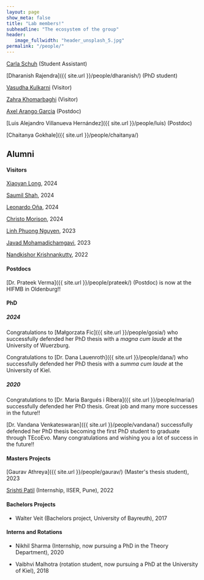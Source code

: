 ```yaml
---
layout: page
show_meta: false
title: "Lab members!"
subheadline: "The ecosystem of the group"
header:
   image_fullwidth: "header_unsplash_5.jpg"
permalink: "/people/"
---
```

<!-- <ul>
    {% for post in site.categories.people %}
    <li><a href="{{ site.url }}{{ site.baseurl }}{{ post.url }}">{{ post.title }}</a></li>
    {% endfor %}
</ul> -->


[Carla Schuh](<!--{{ site.url }}/people/carla/-->) (Student Assistant)

[Dharanish Rajendra]({{ site.url }}/people/dharanish/) (PhD student)

[Vasudha Kulkarni](https://vasudha-kulkarni.github.io) (Visitor)

[Zahra Khomarbaghi](https://scholar.google.com/citations?user=cSkNMCEAAAAJ&hl=es&oi=ao) (Visitor)

[Axel Arango Garcia](https://axelarango.github.io) (Postdoc)

[Luis Alejandro Villanueva Hernández]({{ site.url }}/people/luis) (Postdoc)

[Chaitanya Gokhale]({{ site.url }}/people/chaitanya/)
 

<!--[Alumni!](/alumni/)-->

## Alumni

#### Visitors

[Xiaoyan Long](https://scholar.google.com/citations?user=nv60ZpoAAAAJ&hl=en), 2024

[Saumil Shah](https://www.evolbio.mpg.de/person/99861/15303), 2024

[Leonardo Oña](https://www.kostlab.com/leonardo-ontildea.html), 2024

[Christo Morison](https://evogamesplus.eu/christo/2022/11/17/), 2024

[Linh Phuong Nguyen](https://linh-phuong.github.io/nguyen/), 2023

[Javad Mohamadichamgavi](https://evogamesplus.eu/javad/2022/11/17/), 2023

[Nandkishor Krishnankutty](https://evogamesplus.eu/nandakishor/2022/10/13/), 2022

#### Postdocs

[Dr. Prateek Verma]({{ site.url }}/people/prateek/) (Postdoc) is now at the HIFMB in Oldenburg!! 

#### PhD

##### 2024

Congratulations to [Małgorzata Fic]({{ site.url }}/people/gosia/) who successfully defended her PhD thesis with a *magna cum laude* at the University of Wuerzburg.

Congratulations to [Dr. Dana Lauenroth]({{ site.url }}/people/dana/) who successfully defended her PhD thesis with a *summa cum laude* at the University of Kiel.

##### 2020

Congratulations to [Dr. Maria Bargués i Ribera]({{ site.url }}/people/maria/) successfully defended her PhD thesis. Great job and many more successes in the future!!

[Dr. Vandana Venkateswaran]({{ site.url }}/people/vandana/) successfully defended her PhD thesis becoming the first PhD student to graduate through TEcoEvo. Many congratulations and wishing you a lot of success in the future!!

#### Masters Projects

[Gaurav Athreya]({{ site.url }}/people/gaurav/) (Master's thesis student), 2023

[Srishti Patil](https://github.com/srishtidoi) (Internship, IISER, Pune), 2022

#### Bachelors Projects


* Walter Veit (Bachelors project, University of Bayreuth), 2017

#### Interns and Rotations


* Nikhil Sharma (Internship, now pursuing a PhD in the Theory Department), 2020

* Vaibhvi Malhotra (rotation student, now pursuing a PhD at the University of Kiel), 2018

<!-- &
[Collaborators!](/collaborators/) -->
